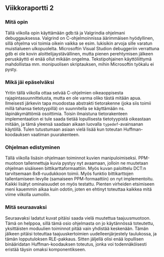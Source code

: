 ## Viikkoraportti 2

### Mitä opin
Tällä viikolla opin käyttämään gdb:tä ja Valgrindia ohjelmani debuggauksessa. Valgrind on C-ohjelmoinnissa äärimmäisen hyödyllinen, sillä ohjelma voi toimia oikein vaikka se esim. lukisikin arvoja sille varatun muistialueen ulkopuolelta. Microsoftin Visual Studion debuggeriin verrattuna gdb ei ole kovin aloittelijaystävällinen, mutta pienen perehtymisen jälkeen peruskäyttö ei enää ollut mikään ongelma. Tekstipohjainen käyttöliittymä mahdollistaa mm. monipuolisen skriptauksen, mihin Microsoftin työkalu ei pysty. 

### Mikä jäi epäselväksi
Yritin tällä viikolla ottaa selvää C-ohjelmien oikeaoppisesta rajapintasuunnittelusta, mutta en ole varma oliko tästä mitään apua. Ilmeisesti järkevin tapa muodostaa abstrakti tietorakenne (joka siis toimii millä tahansa tietotyypillä) on suunnitella se käyttämään ns. läpinäkymättömiä osoittimia. Toisin ilmaistuna tietorakenteen implementaation ei tule saada tietää lopullisesta tietotyypistä oikeastaan mitään, ja tämä yleensä saadaan aikaan luovalla ```typedef```-avainsanan käytöllä. Tulen tutustumaan asiaan vielä lisää kun toteutan Huffman-koodauksen vaatiman puurakenteen.

### Ohjelman edistyminen
Tällä viikolla lisäsin ohjelmaan toiminnot kuvien manipuloimiseksi. PPM-muotoon tallennettuja kuvia pystyy nyt avaamaan, jolloin ne muutetaan ohjelman sisäiseen bittikarttaformaattiin. Myös kuvan paloittelu DCT:n tarvitsemaan 8x8-ruudukkoon toimii. Myös funktio bittikarttojen tallentamiseen levylle (samaiseen PPM-formaattiin) on nyt implementoitu. Kaikki lisätyt ominaisuudet on myös testattu. Pienten virheiden etsimiseen meni kauemmin aikaa kuin odotin, joten en ehtinyt toteuttaa kaikkea mitä viime viikolla uumoilin.

### Mitä seuraavaksi
Seuraavaksi ladatut kuvat pitäisi saada vielä muutettua taajuusmuotoon. Tämä on helppoa, sillä tämä osio ohjelmasta on jo käytännössä toteutettu, yksittäisten moduulien toiminnot pitää vain yhdistää keskenään. Tämän jälkeen pitäisi toteuttaa taajuuskertoimien uudelleenjärjestely taulukossa, ja tämän lopputuloksen RLE-pakkaus. Sitten jäljellä olisi enää lopullisen binääridatan Huffman-koodauksen toteutus, jonka voi todennäköisesti eristää täysin omaksi komponentikseen.

